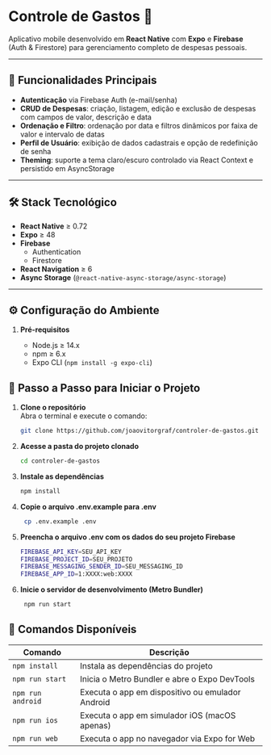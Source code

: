 # Controle de Gastos 💸

Aplicativo mobile desenvolvido em **React Native** com **Expo** e **Firebase** (Auth & Firestore) para gerenciamento completo de despesas pessoais.

---

## 📝 Funcionalidades Principais

- **Autenticação** via Firebase Auth (e-mail/senha)
- **CRUD de Despesas**: criação, listagem, edição e exclusão de despesas com campos de valor, descrição e data
- **Ordenação e Filtro**: ordenação por data e filtros dinâmicos por faixa de valor e intervalo de datas
- **Perfil de Usuário**: exibição de dados cadastrais e opção de redefinição de senha
- **Theming**: suporte a tema claro/escuro controlado via React Context e persistido em AsyncStorage

---

## 🛠️ Stack Tecnológico

- **React Native** ≥ 0.72
- **Expo** ≥ 48
- **Firebase**
  - Authentication
  - Firestore
- **React Navigation** ≥ 6
- **Async Storage** (`@react-native-async-storage/async-storage`)

---

## ⚙️ Configuração do Ambiente

1. **Pré-requisitos**

   - Node.js ≥ 14.x
   - npm ≥ 6.x
   - Expo CLI (`npm install -g expo-cli`)

## 🧩 Passo a Passo para Iniciar o Projeto

1. **Clone o repositório**  
   Abra o terminal e execute o comando:

   ```bash
   git clone https://github.com/joaovitorgraf/controler-de-gastos.git
   ```

2. **Acesse a pasta do projeto clonado**

   ```bash
   cd controler-de-gastos
   ```

3. **Instale as dependências**

   ```bash
   npm install
   ```

4. **Copie o arquivo .env.example para .env**

   ```bash
    cp .env.example .env
   ```

5. **Preencha o arquivo .env com os dados do seu projeto Firebase**

   ```bash
   FIREBASE_API_KEY=SEU_API_KEY
   FIREBASE_PROJECT_ID=SEU_PROJETO
   FIREBASE_MESSAGING_SENDER_ID=SEU_MESSAGING_ID
   FIREBASE_APP_ID=1:XXXX:web:XXXX
   ```

6. **Inicie o servidor de desenvolvimento (Metro Bundler)**

   ```bash
    npm run start
   ```

## 🚀 Comandos Disponíveis

| Comando           | Descrição                                        |
| ----------------- | ------------------------------------------------ |
| `npm install`     | Instala as dependências do projeto               |
| `npm run start`   | Inicia o Metro Bundler e abre o Expo DevTools    |
| `npm run android` | Executa o app em dispositivo ou emulador Android |
| `npm run ios`     | Executa o app em simulador iOS (macOS apenas)    |
| `npm run web`     | Executa o app no navegador via Expo for Web      |
